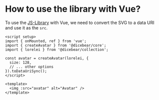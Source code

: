 # How to use the library with Vue?

To use the [JS-Library](/how-to-use/js-library) with Vue, we need to convert the
SVG to a data URI and use it as the `src`.

```vue
<script setup>
import { onMounted, ref } from 'vue';
import { createAvatar } from '@dicebear/core';
import { lorelei } from '@dicebear/collection';

const avatar = createAvatar(lorelei, {
  size: 128,
  // ... other options
}).toDataUriSync();
</script>

<template>
  <img :src="avatar" alt="Avatar" />
</template>
```
